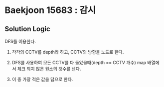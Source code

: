 # Baekjoon 15683 : 감시

## Solution Logic

DFS를 이용한다.

1. 각각의 CCTV를 depth라 하고, CCTV의 방향을 노드로 한다.

2. DFS를 사용하여 모든 CCTV를 다 돌았을때(depth == CCTV 개수) map 배열에서 체크 되지 않은 원소의 갯수를 센다.

3. 이 중 가장 적은 값을 답으로 한다.